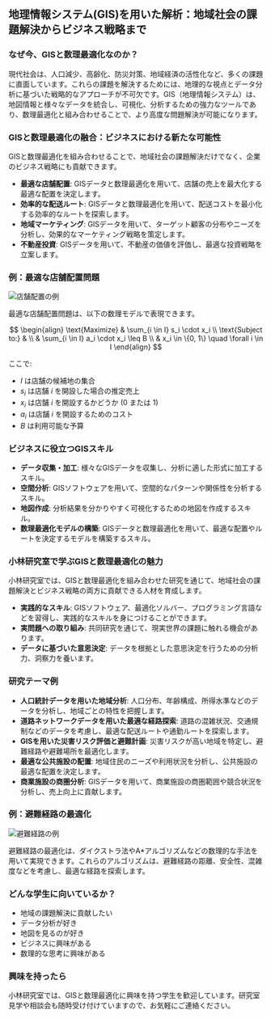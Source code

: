 ## 地理情報システム(GIS)を用いた解析：地域社会の課題解決からビジネス戦略まで

### なぜ今、GISと数理最適化なのか？

現代社会は、人口減少、高齢化、防災対策、地域経済の活性化など、多くの課題に直面しています。これらの課題を解決するためには、地理的な視点とデータ分析に基づいた戦略的なアプローチが不可欠です。GIS（地理情報システム）は、地図情報と様々なデータを統合し、可視化、分析するための強力なツールであり、数理最適化と組み合わせることで、より高度な問題解決が可能になります。

### GISと数理最適化の融合：ビジネスにおける新たな可能性

GISと数理最適化を組み合わせることで、地域社会の課題解決だけでなく、企業のビジネス戦略にも貢献できます。

*   **最適な店舗配置**: GISデータと数理最適化を用いて、店舗の売上を最大化する最適な配置を決定します。
*   **効率的な配送ルート**: GISデータと数理最適化を用いて、配送コストを最小化する効率的なルートを探索します。
*   **地域マーケティング**: GISデータを用いて、ターゲット顧客の分布やニーズを分析し、効果的なマーケティング戦略を策定します。
*   **不動産投資**: GISデータを用いて、不動産の価値を評価し、最適な投資戦略を立案します。

### 例：最適な店舗配置問題

![店舗配置の例](https://via.placeholder.com/400x300/4CAF50/FFFFFF?text=Optimal+Store+Location)

最適な店舗配置問題は、以下の数理モデルで表現できます。

$$
\begin{align}
\text{Maximize} & \sum_{i \in I} s_i \cdot x_i \\
\text{Subject to:} & \\
& \sum_{i \in I} a_i \cdot x_i \leq B \\
& x_i \in \{0, 1\} \quad \forall i \in I
\end{align}
$$

ここで:

* $I$ は店舗の候補地の集合
* $s_i$ は店舗 $i$ を開設した場合の推定売上
* $x_i$ は店舗 $i$ を開設するかどうか (0 または 1)
* $a_i$ は店舗 $i$ を開設するためのコスト
* $B$ は利用可能な予算

### ビジネスに役立つGISスキル

*   **データ収集・加工**: 様々なGISデータを収集し、分析に適した形式に加工するスキル。
*   **空間分析**: GISソフトウェアを用いて、空間的なパターンや関係性を分析するスキル。
*   **地図作成**: 分析結果を分かりやすく可視化するための地図を作成するスキル。
*   **数理最適化モデルの構築**: GISデータと数理最適化を用いて、最適な配置やルートを決定するモデルを構築するスキル。

### 小林研究室で学ぶGISと数理最適化の魅力

小林研究室では、GISと数理最適化を組み合わせた研究を通じて、地域社会の課題解決とビジネス戦略の両方に貢献できる人材を育成します。

*   **実践的なスキル**: GISソフトウェア、最適化ソルバー、プログラミング言語などを習得し、実践的なスキルを身につけることができます。
*   **実問題への取り組み**: 共同研究を通じて、現実世界の課題に触れる機会があります。
*   **データに基づいた意思決定**: データを根拠とした意思決定を行うための分析力、洞察力を養います。

### 研究テーマ例

*   **人口統計データを用いた地域分析**: 人口分布、年齢構成、所得水準などのデータを分析し、地域ごとの特性を把握します。
*   **道路ネットワークデータを用いた最適な経路探索**: 道路の混雑状況、交通規制などのデータを考慮し、最適な配送ルートや通勤ルートを探索します。
*   **GISを用いた災害リスク評価と避難計画**: 災害リスクが高い地域を特定し、避難経路や避難場所を最適化します。
*   **最適な公共施設の配置**: 地域住民のニーズや利用状況を分析し、公共施設の最適な配置を決定します。
*   **商業施設の商圏分析**: GISデータを用いて、商業施設の商圏範囲や競合状況を分析し、売上向上に貢献します。

### 例：避難経路の最適化

![避難経路の例](https://via.placeholder.com/400x300/E91E63/FFFFFF?text=Optimal+Evacuation+Route)

避難経路の最適化は、ダイクストラ法やA\*アルゴリズムなどの数理的な手法を用いて実現できます。これらのアルゴリズムは、避難経路の距離、安全性、混雑度などを考慮し、最適な経路を探索します。

### どんな学生に向いているか？

*   地域の課題解決に貢献したい
*   データ分析が好き
*   地図を見るのが好き
*   ビジネスに興味がある
*   数理的な思考に興味がある

### 興味を持ったら

小林研究室では、GISと数理最適化に興味を持つ学生を歓迎しています。研究室見学や相談会も随時受け付けていますので、お気軽にご連絡ください。
